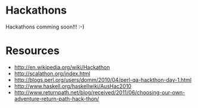 Hackathons
===========

Hackathons comming soon!!! :-)



Resources
==========

* http://en.wikipedia.org/wiki/Hackathon
* http://scalathon.org/index.html
* http://blogs.perl.org/users/domm/2010/04/perl-qa-hackthon-day-1.html
* http://www.haskell.org/haskellwiki/AusHac2010
* http://www.returnpath.net/blog/received/2011/06/choosing-our-own-adventure-return-path-hack-thon/